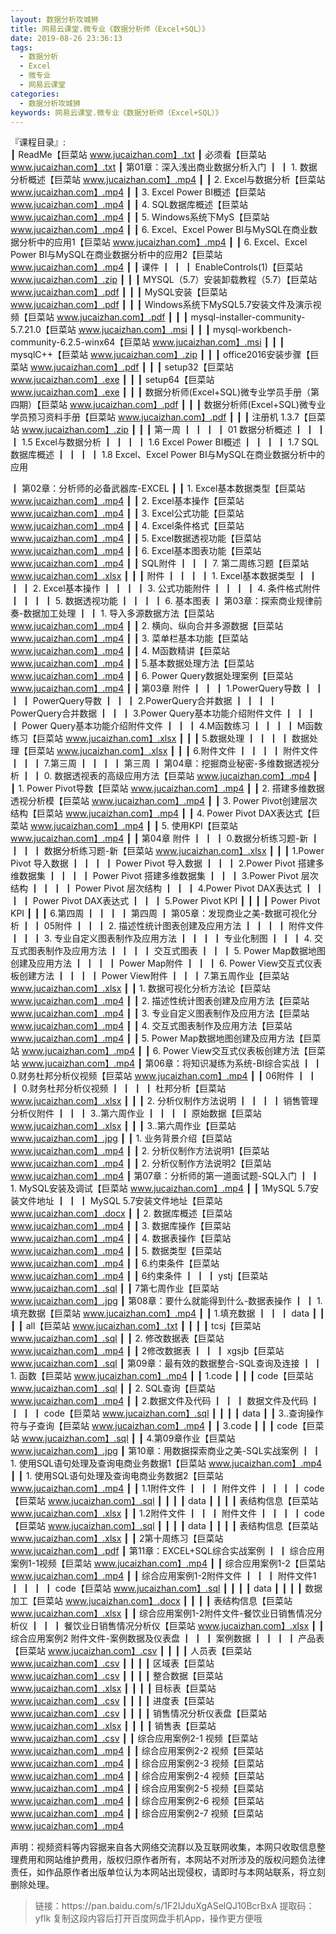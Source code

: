 ```yaml
---
layout: 数据分析攻城狮
title: 网易云课堂.微专业《数据分析师（Excel+SQL）》
date: 2019-08-26 23:36:13
tags:
  - 数据分析
  - Excel
  - 微专业
  - 网易云课堂
categories:
  - 数据分析攻城狮
keywords: 网易云课堂.微专业《数据分析师（Excel+SQL）》
---
```

『课程目录』:  
┃  ReadMe【巨菜站 www.jucaizhan.com】.txt
┃  必须看【巨菜站 www.jucaizhan.com】.txt
┃  第01章：深入浅出商业数据分析入门
┃  ┃  1. 数据分析概述【巨菜站 www.jucaizhan.com】.mp4
┃  ┃  2. Excel与数据分析【巨菜站 www.jucaizhan.com】.mp4
┃  ┃  3. Excel Power BI概述【巨菜站 www.jucaizhan.com】.mp4
┃  ┃  4. SQL数据库概述【巨菜站 www.jucaizhan.com】.mp4
┃  ┃  5. Windows系统下MyS【巨菜站 www.jucaizhan.com】.mp4
┃  ┃  6. Excel、Excel Power BI与MySQL在商业数据分析中的应用1【巨菜站 www.jucaizhan.com】.mp4
┃  ┃  6. Excel、Excel Power BI与MySQL在商业数据分析中的应用2【巨菜站 www.jucaizhan.com】.mp4
┃  ┃  课件
┃  ┃  ┃  EnableControls(1)【巨菜站 www.jucaizhan.com】.zip
┃  ┃  ┃  MYSQL（5.7）安装卸载教程（5.7）【巨菜站 www.jucaizhan.com】.pdf
┃  ┃  ┃  MySQL安装【巨菜站 www.jucaizhan.com】.pdf
┃  ┃  ┃  Windows系统下MySQL5.7安装文件及演示视频【巨菜站 www.jucaizhan.com】.pdf
┃  ┃  ┃  mysql-installer-community-5.7.21.0【巨菜站 www.jucaizhan.com】.msi
┃  ┃  ┃  mysql-workbench-community-6.2.5-winx64【巨菜站 www.jucaizhan.com】.msi
┃  ┃  ┃  mysqlC++【巨菜站 www.jucaizhan.com】.zip
┃  ┃  ┃  office2016安装步骤【巨菜站 www.jucaizhan.com】.pdf
┃  ┃  ┃  setup32【巨菜站 www.jucaizhan.com】.exe
┃  ┃  ┃  setup64【巨菜站 www.jucaizhan.com】.exe
┃  ┃  ┃  数据分析师(Excel+SQL)微专业学员手册（第四期）【巨菜站 www.jucaizhan.com】.pdf
┃  ┃  ┃  数据分析师(Excel+SQL)微专业学员预习资料手册【巨菜站 www.jucaizhan.com】.pdf
┃  ┃  ┃  注册机 1.3.7【巨菜站 www.jucaizhan.com】.zip
┃  ┃  ┃  第一周
┃  ┃  ┃  ┃  01 数据分析概述
┃  ┃  ┃  ┃  1.5 Excel与数据分析
┃  ┃  ┃  ┃  1.6 Excel Power BI概述
┃  ┃  ┃  ┃  1.7 SQL数据库概述
┃  ┃  ┃  ┃  1.8 Excel、Excel Power BI与MySQL在商业数据分析中的应用
<!-- more --> 
┃  第02章：分析师的必备武器库-EXCEL
┃  ┃  1. Excel基本数据类型【巨菜站 www.jucaizhan.com】.mp4
┃  ┃  2. Excel基本操作【巨菜站 www.jucaizhan.com】.mp4
┃  ┃  3. Excel公式功能【巨菜站 www.jucaizhan.com】.mp4
┃  ┃  4. Excel条件格式【巨菜站 www.jucaizhan.com】.mp4
┃  ┃  5. Excel数据透视功能【巨菜站 www.jucaizhan.com】.mp4
┃  ┃  6. Excel基本图表功能【巨菜站 www.jucaizhan.com】.mp4
┃  ┃  SQL附件
┃  ┃  ┃  7. 第二周练习题【巨菜站 www.jucaizhan.com】.xlsx
┃  ┃  ┃  附件
┃  ┃  ┃  ┃  1. Excel基本数据类型
┃  ┃  ┃  ┃  2. Excel基本操作
┃  ┃  ┃  ┃  3. 公式功能附件
┃  ┃  ┃  ┃  4. 条件格式附件
┃  ┃  ┃  ┃  5. 数据透视功能
┃  ┃  ┃  ┃  6. 基本图表
┃  第03章：探索商业规律前奏-数据加工处理
┃  ┃  1. 导入多源数据方法【巨菜站 www.jucaizhan.com】.mp4
┃  ┃  2. 横向、纵向合并多源数据【巨菜站 www.jucaizhan.com】.mp4
┃  ┃  3. 菜单栏基本功能【巨菜站 www.jucaizhan.com】.mp4
┃  ┃  4. M函数精讲【巨菜站 www.jucaizhan.com】.mp4
┃  ┃  5.基本数据处理方法【巨菜站 www.jucaizhan.com】.mp4
┃  ┃  6. Power Query数据处理案例【巨菜站 www.jucaizhan.com】.mp4
┃  ┃  第03章 附件
┃  ┃  ┃  1.PowerQuery导数
┃  ┃  ┃  ┃  PowerQuery导数
┃  ┃  ┃  2.PowerQuery合并数据
┃  ┃  ┃  ┃  PowerQuery合并数据
┃  ┃  ┃  3.Power Query基本功能介绍附件文件
┃  ┃  ┃  ┃  Power Query基本功能介绍附件文件
┃  ┃  ┃  4.M函数练习
┃  ┃  ┃  ┃  M函数练习【巨菜站 www.jucaizhan.com】.xlsx
┃  ┃  ┃  5.数据处理
┃  ┃  ┃  ┃  数据处理【巨菜站 www.jucaizhan.com】.xlsx
┃  ┃  ┃  6.附件文件
┃  ┃  ┃  ┃  附件文件
┃  ┃  ┃  7.第三周
┃  ┃  ┃  ┃  第三周
┃  第04章：挖掘商业秘密-多维数据透视分析
┃  ┃  0. 数据透视表的高级应用方法【巨菜站 www.jucaizhan.com】.mp4
┃  ┃  1. Power Pivot导数【巨菜站 www.jucaizhan.com】.mp4
┃  ┃  2. 搭建多维数据透视分析模【巨菜站 www.jucaizhan.com】.mp4
┃  ┃  3. Power Pivot创建层次结构【巨菜站 www.jucaizhan.com】.mp4
┃  ┃  4. Power Pivot DAX表达式【巨菜站 www.jucaizhan.com】.mp4
┃  ┃  5. 使用KPI【巨菜站 www.jucaizhan.com】.mp4
┃  ┃  第04章 附件
┃  ┃  ┃  0.数据分析练习题-新
┃  ┃  ┃  ┃  数据分析练习题-新【巨菜站 www.jucaizhan.com】.xlsx
┃  ┃  ┃  1.Power Pivot 导入数据
┃  ┃  ┃  ┃  Power Pivot 导入数据
┃  ┃  ┃  2.Power Pivot 搭建多维数据集
┃  ┃  ┃  ┃  Power Pivot 搭建多维数据集
┃  ┃  ┃  3.Power Pivot 层次结构
┃  ┃  ┃  ┃  Power Pivot 层次结构
┃  ┃  ┃  4.Power Pivot DAX表达式
┃  ┃  ┃  ┃  Power Pivot DAX表达式
┃  ┃  ┃  5.Power Pivot KPI
┃  ┃  ┃  ┃  Power Pivot KPI
┃  ┃  ┃  6.第四周
┃  ┃  ┃  ┃  第四周
┃  第05章：发现商业之美-数据可视化分析
┃  ┃  05附件
┃  ┃  ┃  2. 描述性统计图表创建及应用方法
┃  ┃  ┃  ┃  附件文件
┃  ┃  ┃  3. 专业自定义图表制作及应用方法
┃  ┃  ┃  ┃  专业化制图
┃  ┃  ┃  4. 交互式图表制作及应用方法
┃  ┃  ┃  ┃  交互式图表
┃  ┃  ┃  5. Power Map数据地图创建及应用方法
┃  ┃  ┃  ┃  Power Map附件
┃  ┃  ┃  6. Power View交互式仪表板创建方法
┃  ┃  ┃  ┃  Power View附件
┃  ┃  ┃  7.第五周作业【巨菜站 www.jucaizhan.com】.xlsx
┃  ┃  1. 数据可视化分析方法论【巨菜站 www.jucaizhan.com】.mp4
┃  ┃  2. 描述性统计图表创建及应用方法【巨菜站 www.jucaizhan.com】.mp4
┃  ┃  3. 专业自定义图表制作及应用方法【巨菜站 www.jucaizhan.com】.mp4
┃  ┃  4. 交互式图表制作及应用方法【巨菜站 www.jucaizhan.com】.mp4
┃  ┃  5.  Power Map数据地图创建及应用方法【巨菜站 www.jucaizhan.com】.mp4
┃  ┃  6. Power View交互式仪表板创建方法【巨菜站 www.jucaizhan.com】.mp4
┃  第06章：将知识凝练为系统-BI综合实战
┃  ┃  0.财务杜邦分析仪视频【巨菜站 www.jucaizhan.com】.mp4
┃  ┃  06附件
┃  ┃  ┃  0.财务杜邦分析仪视频
┃  ┃  ┃  ┃  杜邦分析【巨菜站 www.jucaizhan.com】.xlsx
┃  ┃  ┃  2. 分析仪制作方法说明
┃  ┃  ┃  ┃  销售管理分析仪附件
┃  ┃  ┃  3..第六周作业
┃  ┃  ┃  ┃  原始数据【巨菜站 www.jucaizhan.com】.xlsx
┃  ┃  ┃  3..第六周作业【巨菜站 www.jucaizhan.com】.jpg
┃  ┃  1. 业务背景介绍【巨菜站 www.jucaizhan.com】.mp4
┃  ┃  2. 分析仪制作方法说明1【巨菜站 www.jucaizhan.com】.mp4
┃  ┃  2. 分析仪制作方法说明2【巨菜站 www.jucaizhan.com】.mp4
┃  第07章：分析师的第一道面试题-SQL入门
┃  ┃  1. MySQL安装及调试【巨菜站 www.jucaizhan.com】.mp4
┃  ┃  1MySQL 5.7安装文件地址
┃  ┃  ┃  MySQL 5.7安装文件地址【巨菜站 www.jucaizhan.com】.docx
┃  ┃  2. 数据库概述【巨菜站 www.jucaizhan.com】.mp4
┃  ┃  3. 数据库操作【巨菜站 www.jucaizhan.com】.mp4
┃  ┃  4. 数据表操作【巨菜站 www.jucaizhan.com】.mp4
┃  ┃  5. 数据类型【巨菜站 www.jucaizhan.com】.mp4
┃  ┃  6.约束条件【巨菜站 www.jucaizhan.com】.mp4
┃  ┃  6约束条件
┃  ┃  ┃  ystj【巨菜站 www.jucaizhan.com】.sql
┃  ┃  7第七周作业【巨菜站 www.jucaizhan.com】.jpg
┃  第08章：要什么就能得到什么-数据表操作
┃  ┃  1. 填充数据【巨菜站 www.jucaizhan.com】.mp4
┃  ┃  1.填充数据
┃  ┃  ┃  data
┃  ┃  ┃  ┃  all【巨菜站 www.jucaizhan.com】.txt
┃  ┃  ┃  ┃  tcsj【巨菜站 www.jucaizhan.com】.sql
┃  ┃  2. 修改数据表【巨菜站 www.jucaizhan.com】.mp4
┃  ┃  2修改数据表
┃  ┃  ┃  xgsjb【巨菜站 www.jucaizhan.com】.sql
┃  第09章：最有效的数据整合-SQL查询及连接
┃  ┃  1. 函数【巨菜站 www.jucaizhan.com】.mp4
┃  ┃  1.code
┃  ┃  ┃  code【巨菜站 www.jucaizhan.com】.sql
┃  ┃  2. SQL查询【巨菜站 www.jucaizhan.com】.mp4
┃  ┃  2.数据文件及代码
┃  ┃  ┃  数据文件及代码
┃  ┃  ┃  ┃  code【巨菜站 www.jucaizhan.com】.sql
┃  ┃  ┃  ┃  data
┃  ┃  3..查询操作符与子查询【巨菜站 www.jucaizhan.com】.mp4
┃  ┃  3.code
┃  ┃  ┃  code【巨菜站 www.jucaizhan.com】.sql
┃  ┃  4.第09章作业【巨菜站 www.jucaizhan.com】.jpg
┃  第10章：用数据探索商业之美-SQL实战案例
┃  ┃  1. 使用SQL语句处理及查询电商业务数据1【巨菜站 www.jucaizhan.com】.mp4
┃  ┃  1. 使用SQL语句处理及查询电商业务数据2【巨菜站 www.jucaizhan.com】.mp4
┃  ┃  1.1附件文件
┃  ┃  ┃  附件文件
┃  ┃  ┃  ┃  code【巨菜站 www.jucaizhan.com】.sql
┃  ┃  ┃  ┃  data
┃  ┃  ┃  ┃  表结构信息【巨菜站 www.jucaizhan.com】.xlsx
┃  ┃  1.2附件文件
┃  ┃  ┃  附件文件
┃  ┃  ┃  ┃  code【巨菜站 www.jucaizhan.com】.sql
┃  ┃  ┃  ┃  data
┃  ┃  ┃  ┃  表结构信息【巨菜站 www.jucaizhan.com】.xlsx
┃  ┃  2第十周练习【巨菜站 www.jucaizhan.com】.pdf
┃  第11章：EXCEL+SQL综合实战案例
┃  ┃  综合应用案例1-1视频【巨菜站 www.jucaizhan.com】.mp4
┃  ┃  综合应用案例1-2【巨菜站 www.jucaizhan.com】.mp4
┃  ┃  综合应用案例1-2附件文件
┃  ┃  ┃  附件文件1
┃  ┃  ┃  ┃  code【巨菜站 www.jucaizhan.com】.sql
┃  ┃  ┃  ┃  data
┃  ┃  ┃  ┃  数据加工【巨菜站 www.jucaizhan.com】.docx
┃  ┃  ┃  ┃  表结构信息【巨菜站 www.jucaizhan.com】.xlsx
┃  ┃  综合应用案例1-2附件文件-餐饮业日销售情况分析仪
┃  ┃  ┃  餐饮业日销售情况分析仪【巨菜站 www.jucaizhan.com】.xlsx
┃  ┃  综合应用案例2 附件文件-案例数据及仪表盘
┃  ┃  ┃  案例数据
┃  ┃  ┃  ┃  产品表【巨菜站 www.jucaizhan.com】.csv
┃  ┃  ┃  ┃  人员表【巨菜站 www.jucaizhan.com】.csv
┃  ┃  ┃  ┃  区域表【巨菜站 www.jucaizhan.com】.csv
┃  ┃  ┃  ┃  整合数据【巨菜站 www.jucaizhan.com】.xlsx
┃  ┃  ┃  ┃  目标表【巨菜站 www.jucaizhan.com】.csv
┃  ┃  ┃  ┃  进度表【巨菜站 www.jucaizhan.com】.csv
┃  ┃  ┃  ┃  销售情况分析仪表盘【巨菜站 www.jucaizhan.com】.xlsx
┃  ┃  ┃  ┃  销售表【巨菜站 www.jucaizhan.com】.csv
┃  ┃  综合应用案例2-1 视频【巨菜站 www.jucaizhan.com】.mp4
┃  ┃  综合应用案例2-2 视频【巨菜站 www.jucaizhan.com】.mp4
┃  ┃  综合应用案例2-3 视频【巨菜站 www.jucaizhan.com】.mp4
┃  ┃  综合应用案例2-4 视频【巨菜站 www.jucaizhan.com】.mp4
┃  ┃  综合应用案例2-5 视频【巨菜站 www.jucaizhan.com】.mp4
┃  ┃  综合应用案例2-6 视频【巨菜站 www.jucaizhan.com】.mp4
┃  ┃  综合应用案例2-7 视频【巨菜站 www.jucaizhan.com】.mp4
<div class="post-copyright">
    <div class="post-copyright__author">
      <span class="post-copyright-meta">声明：视频资料等内容据来自各大网络交流群以及互联网收集，本网只收取信息整理费用和网站维护费用，版权归原作者所有，本网站不对所涉及的版权问题负法律责任，如作品原作者出版单位认为本网站出现侵权，请即时与本网站联系，将立刻删除处理。 </span>
    </div>
</div>

<blockquote class="blockquote-center">
链接：https://pan.baidu.com/s/1F2IJduXgASelQJ10BcrBxA 
提取码：yflk 
复制这段内容后打开百度网盘手机App，操作更方便哦
</blockquote>

